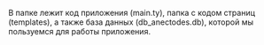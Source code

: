 В папке лежит код приложения (main.ty), папка с кодом страниц (templates), а также база данных (db_anectodes.db), которой мы пользуемся для работы приложения.
